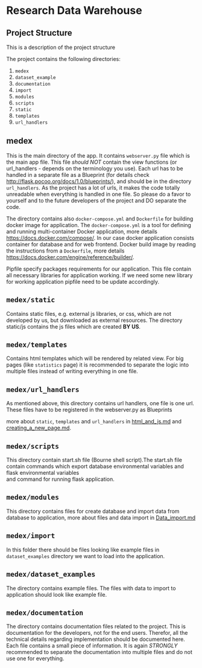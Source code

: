 Research Data Warehouse
=======================

Project Structure
-----------------
This is a description of the project structure

The project contains the following directories:
1. `medex`
2. `dataset_example`
3. `documentation`
4. `import`
5. `modules`
6. `scripts`
7. `static`
8. `templates`
9. `url_handlers`


medex
--------

This is the main directory of the app. It contains `webserver.py` file which is the main app file.
This file *should NOT* contain the view functions (or url_handlers - depends on the terminology you use).
Each url has to be handled in a separate file as a Blueprint (for details check http://flask.pocoo.org/docs/1.0/blueprints/), and should be in the directory `url_handlers`.
As the project has a lot of urls, it makes the code totally unreadable when everything is handled in one file. So please do a favor to yourself and to the future developers of the project and DO separate the code.

The directory contains also `docker-compose.yml` and `Dockerfile` for building docker image for application. The `docker-compose.yml` is a tool for
defining and running multi-container Docker application, more details https://docs.docker.com/compose/. In our case docker application consists container for database
and for web frontend. Docker build image by reading the instructions from a `Dockerfile`, more details https://docs.docker.com/engine/reference/builder/.

Pipfile specify packages requirements for our application. This file contain all necessary libraries for application working. If we need some new library for working
application pipfile need to be update accordingly.

`medex/static`
--------------
Contains static files, e.g. external js libraries, or css, which are not developed by us, but downloaded as external resources. The directory static/js contains the js files which are created **BY US**.

`medex/templates`
-----------------
Contains html templates which will be rendered by related view. For big pages (like `statistics` page) it is recommended to separate the logic into multiple files instead of writing everything in one file.

`medex/url_handlers`
--------------------
As mentioned above, this directory contains url handlers, one file is one url. These files have to be registered in the webserver.py as Blueprints

more about `static`, `templates` and `url_handlers` in [html_and_js.md](https://github.com/dieterich-lab/medex/blob/PostgreSQL/documentation/html_and_js.md) and [creating_a_new_page.md](https://github.com/dieterich-lab/medex/blob/PostgreSQL/documentation/creating_a_new_page.md).

`medex/scripts`
---------------

This directory contain start.sh file (Bourne shell script).The start.sh file contain commands which export database environmental variables and flask environmental variables  
 and command for running flask application.  


`medex/modules`
----------------
 This directory contains files for create database and import data from database to application,
  more about files and data import in [Data_import.md](https://github.com/dieterich-lab/medex/blob/PostgreSQL/documentation/Data_import.md)


`medex/import`
----------------

In this folder there should be files looking like example files in `dataset_examples` directory we want to load into the application.

`medex/dataset_examples`
------------------------

The directory contains example files. The files with data to import to application should look like example file. 

`medex/documentation`
----------------------

The directory contains documentation files related to the project.
This is documentation for the developers, not for the end users. Therefor, all the technical details regarding implementation should be documented here. Each file contains a small piece of information. It is again *STRONGLY* recommended to separate the documentation into multiple files and do not use one for everything.


